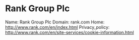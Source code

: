 
# Rank Group Plc

Name: Rank Group Plc
Domain: rank.com
Home: http://www.rank.com/en/index.html
Privacy_policy: http://www.rank.com/en/site-services/cookie-information.html
